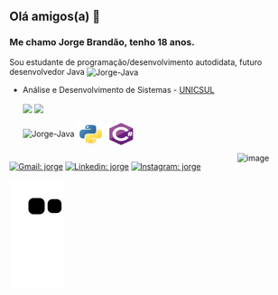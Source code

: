 ##  Olá amigos(a) 👋


### Me chamo Jorge Brandão, tenho 18 anos.
Sou estudante de programação/desenvolvimento autodidata, futuro desenvolvedor Java <img align="center" alt="Jorge-Java" height="20" width="20" src="https://cdn.jsdelivr.net/gh/devicons/devicon/icons/java/java-original.svg">

- Análise e Desenvolvimento de Sistemas - [UNICSUL](https://www.cruzeirodosulvirtual.com.br)
  
  <div>
    <img height="170em"   align="center" src="https://github-readme-stats.vercel.app/api?username=JorgeBranda0&show_icons=true&theme=merko&include_all_commits=true&count_private=true">
  <img height="170em" align="center" src="https://github-readme-stats.vercel.app/api/top-langs/?username=JorgeBranda0&&layout=compact&hide=shell&theme=dark">
   </div>
   <div style="display: inline_block"><br>
  <img align="center" alt="Jorge-Java" height="40" width="50" src="https://cdn.jsdelivr.net/gh/devicons/devicon/icons/java/java-original.svg" />
  <img align="center" alt="Jorge-Python" height="40" width="50" src="https://raw.githubusercontent.com/devicons/devicon/master/icons/python/python-original.svg">
  <img align="center" alt="Jorge-Csharp" height="40" width="50" src="https://raw.githubusercontent.com/devicons/devicon/master/icons/csharp/csharp-original.svg">
<div>

  <img align="right" alt="image" width="100" height="100" src="https://c.tenor.com/CGIHMXu6m_4AAAAM/funny.gif">
   
  </div>
  
  ##
  
[![Gmail: jorge](https://img.shields.io/badge/-Gmail-green?style=flat-square&logo=Gmail&logoColor=white&link=mailto:brandaoneto01@gmail.com)](mailto:brandaoneto01@gmail.com)
[![Linkedin: jorge](https://img.shields.io/badge/-Linkedin-blue?style=flat-square&logo=Linkedin&logoColor=white&link=https://https://www.linkedin.com/in/jorgebrandaon/)](https://www.linkedin.com/in/jorgebrandaon/)
[![Instagram: jorge](https://img.shields.io/badge/-Instagram-red?style=flat-square&logo=Instagram&logoColor=white&link=https://https://www.instagram.com/jorgebrandaojj/)](https://www.instagram.com/jorgebrandaojj/)  

  ![Snake animation](https://github.com/JorgeBranda0/JorgeBranda0/blob/output/github-contribution-grid-snake.svg)

</div>

